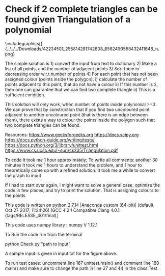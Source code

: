 # Check if 2 complete triangles can be found given Triangulation of a polynomial


\includegraphics[]{../../../Downloads/42234501_255814281742838_8562490558432411648_n.png}

The simple solution is 
	1) convert the input from text to dictionary
	2) Make a list of all points, and the number of adjacent points
	3) Sort them in decreasing order w.r.t number of points
	4) For each point that has not been assigned colour (points inside the polygon), 
		i) calculate the number of points adjacent to this point, that do not have a colour
		ii) If this number is 2, then one can guarantee that we can find two complete triangle
		ii) This is a sufficient condition.
		


This solution will only work, when number of points inside polynomial >=3.
We can prove that by construction that if  you find two uncoloured point adjacent to another uncoloured point (that is there is an edge between them), there exists a way to colour the points inside the polygon such that two complete triangles can be found.

Resources:
https://www.geeksforgeeks.org
https://docs.scipy.org
https://docs.python-guide.org/writing/tests/
https://docs.python.org/3/library/unittest.html
https://www.cs.ucsb.edu/~suri/cs235/Triangulation.pdf


To code it took me 1 hour approximately;
To write all comments: another 30 minutes
It took me 1 hours to understand the problem, and 1 hour to theoretically come up with a refined solution. 
It took me a while to convert the graph to input


If I had to start over again, I might want to solve a general case; optimize the code in few places, and try to print the solution. That is assigning colours to the points

This code is written on python 2.7.14 |Anaconda custom (64-bit)| (default, Oct 27 2017, 11:24:26) 
[GCC 4.2.1 Compatible Clang 4.0.1 (tags/RELEASE_401/final)]

This code uses numpy library : numpy V 1.12.1

To Run the code
run from the terminal

python Check.py "path to Input"

A sample input is given in input.txt for the figure above.


To run test cases:
	uncomment line 167 unittest.main()
	and comment line 168 main()
	and make sure to change the path in line 37 and 44 in the class Test.
